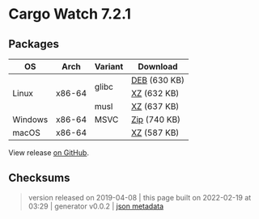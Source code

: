 # Cargo Watch 7.2.1



## Packages

<table class="downloads">
<thead>
<tr>
<th>OS</th>
<th>Arch</th>
<th>Variant</th>
<th>Download</th>

</tr>
</thead>
<tbody>
<tr>
						<td rowspan="3">Linux</td>
						
<td rowspan="3">x86-64</td>
            
						
<td rowspan="2">glibc</td>
            
<td><a class="download" href="https://github.com/watchexec/cargo-watch/releases/download/v7.2.1/cargo-watch-v7.2.1-x86_64-unknown-linux-gnu.deb">DEB</a> (630 KB)</td>
						
</tr>
					
<tr>
						
						
						
<td><a class="download" href="https://github.com/watchexec/cargo-watch/releases/download/v7.2.1/cargo-watch-v7.2.1-x86_64-unknown-linux-gnu.tar.xz">XZ</a> (632 KB)</td>
						
</tr>
					
<tr>
						
						
						
<td rowspan="1">musl</td>
            
<td><a class="download" href="https://github.com/watchexec/cargo-watch/releases/download/v7.2.1/cargo-watch-v7.2.1-x86_64-unknown-linux-musl.tar.xz">XZ</a> (637 KB)</td>
						
</tr>
					
<tr>
						<td rowspan="1">Windows</td>
						
<td rowspan="1">x86-64</td>
            
						
<td rowspan="1">MSVC</td>
            
<td><a class="download" href="https://github.com/watchexec/cargo-watch/releases/download/v7.2.1/cargo-watch-v7.2.1-x86_64-pc-windows-msvc.zip">Zip</a> (740 KB)</td>
						
</tr>
					
<tr>
						<td rowspan="1">macOS</td>
						
<td rowspan="1">x86-64</td>
            
						
<td rowspan="1"></td>
            
<td><a class="download" href="https://github.com/watchexec/cargo-watch/releases/download/v7.2.1/cargo-watch-v7.2.1-x86_64-apple-darwin.tar.xz">XZ</a> (587 KB)</td>
						
</tr>
					</tbody>
</table>


View release [on GitHub](https://github.com/watchexec/cargo-watch/releases/v7.2.1).

## Checksums





>	 version released on 2019-04-08
>	|
>	this page built on 2022-02-19 at 03:29
>	| generator v0.0.2
>	| [json metadata](meta.json)


